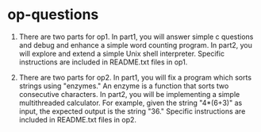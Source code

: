 # op-questions

1. There are two parts for op1. In part1, you will answer simple c questions and debug and enhance a simple word counting program. In part2, you will explore and extend a simple Unix shell interpreter. Specific instructions are included in README.txt files in op1.

2. There are two parts for op2. In part1, you will fix a program which sorts strings using "enzymes." An enzyme is a function that sorts two consecutive characters. In part2, you will be implementing a simple multithreaded calculator. For example, given the string "4*(6+3)" as input, the expected output is the string "36." Specific instructions are included in README.txt files in op2.
